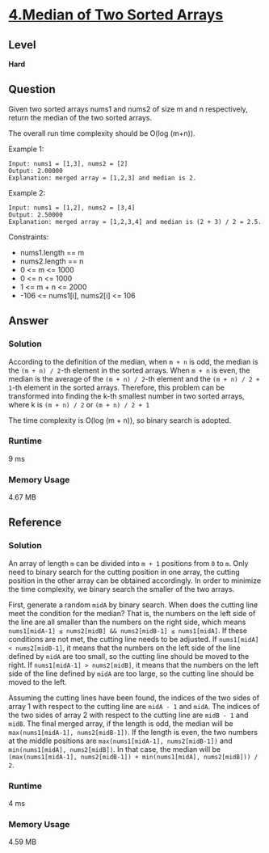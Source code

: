 # [4.Median of Two Sorted Arrays](https://leetcode.com/problems/median-of-two-sorted-arrays/)

## Level
**Hard**


## Question

Given two sorted arrays nums1 and nums2 of size m and n respectively, return the median of the two sorted arrays.

The overall run time complexity should be O(log (m+n)).

Example 1:

```
Input: nums1 = [1,3], nums2 = [2]
Output: 2.00000
Explanation: merged array = [1,2,3] and median is 2.
```

Example 2:

```
Input: nums1 = [1,2], nums2 = [3,4]
Output: 2.50000
Explanation: merged array = [1,2,3,4] and median is (2 + 3) / 2 = 2.5.
```

Constraints:

* nums1.length == m
* nums2.length == n
* 0 <= m <= 1000
* 0 <= n <= 1000
* 1 <= m + n <= 2000
* -106 <= nums1[i], nums2[i] <= 106

## Answer
### Solution

According to the definition of the median, when `m + n` is odd, the median is the `(m + n) / 2`-th element in the sorted arrays.
When `m + n` is even, the median is the average of the `(m + n) / 2`-th element and the `(m + n) / 2 + 1`-th element in the sorted arrays.
Therefore, this problem can be transformed into finding the k-th smallest number in two sorted arrays,
where k is `(m + n) / 2` or `(m + n) / 2 + 1`

The time complexity is O(log (m + n)), so binary search is adopted.

### Runtime
9 ms

### Memory Usage
4.67 MB


## Reference
### Solution

An array of length `m` can be divided into `m + 1` positions from `0` to `m`.
Only need to binary search for the cutting position in one array, the cutting position in the other array can be obtained accordingly.
In order to minimize the time complexity, we binary search the smaller of the two arrays.

First, generate a random `midA` by binary search. When does the cutting line meet the condition for the median?
That is, the numbers on the left side of the line are all smaller than the numbers on the right side, which means `nums1[midA-1] ≤ nums2[midB] && nums2[midB-1] ≤ nums1[midA]`.
If these conditions are not met, the cutting line needs to be adjusted.
If `nums1[midA] < nums2[midB-1]`, it means that the numbers on the left side of the line defined by `midA` are too small, so the cutting line should be moved to the right.
If `nums1[midA-1] > nums2[midB]`, it means that the numbers on the left side of the line defined by `midA` are too large, so the cutting line should be moved to the left.

Assuming the cutting lines have been found, the indices of the two sides of array 1 with respect to the cutting line are `midA - 1` and `midA`.
The indices of the two sides of array 2 with respect to the cutting line are `midB - 1` and `midB`.
The final merged array, if the length is odd, the median will be `max(nums1[midA-1], nums2[midB-1])`.
If the length is even, the two numbers at the middle positions are `max(nums1[midA-1], nums2[midB-1])` and `min(nums1[midA], nums2[midB])`.
In that case, the median will be `(max(nums1[midA-1], nums2[midB-1]) + min(nums1[midA], nums2[midB])) / 2`.

### Runtime
4 ms

### Memory Usage
4.59 MB